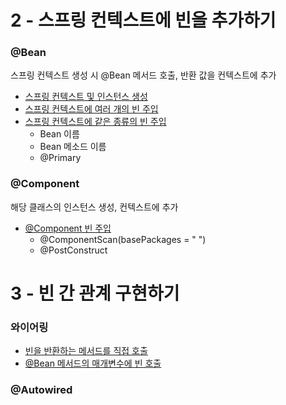 # 2 - 스프링 컨텍스트에 빈을 추가하기
### @Bean
스프링 컨텍스트 생성 시 @Bean 메서드 호출, 반환 값을 컨텍스트에 추가
- [스프링 컨텍스트 및 인스턴스 생성](https://github.com/syeongk/Spring/tree/main/ch2-ex1/src/main/java/org/spring)
- [스프링 컨텍스트에 여러 개의 빈 주입](https://github.com/syeongk/Spring/tree/main/ch2-ex1/src/main/java/org/spring)
- [스프링 컨텍스트에 같은 종류의 빈 주입](https://github.com/syeongk/Spring/tree/main/ch2-ex2/src/main/java/org/spring)
  - Bean 이름
  - Bean 메소드 이름
  - @Primary

### @Component
해당 클래스의 인스턴스 생성, 컨텍스트에 추가
- [@Component 빈 주입](https://github.com/syeongk/Spring/tree/main/ch2-ex3/src/main/java/org/spring) <br>
  - @ComponentScan(basePackages = " ")
  - @PostConstruct

  
# 3 - 빈 간 관계 구현하기
### 와이어링
- [빈을 반환하는 메서드를 직접 호출](https://github.com/syeongk/Spring/tree/main/ch3-ex2/src/main/java/org/spring)
- [@Bean 메서드의 매개변수에 빈 호출](https://github.com/syeongk/Spring/tree/main/ch3-ex3/src/main/java/org/spring)


### @Autowired
